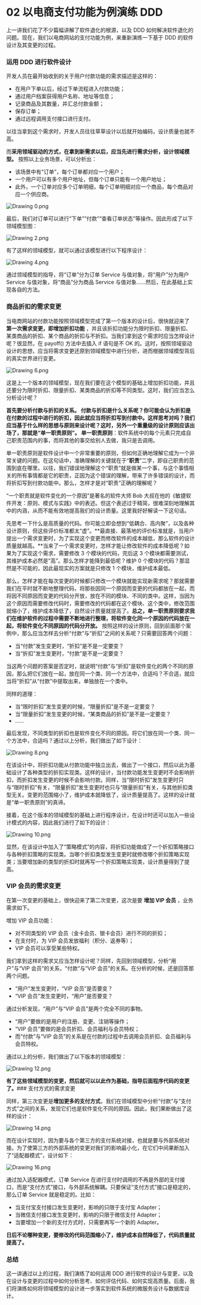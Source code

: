 # 02 以电商支付功能为例演练 DDD

上一讲我们花了不少篇幅讲解了软件退化的根源，以及 DDD 如何解决软件退化的问题。现在，我们以电商网站的支付功能为例，来重新演练一下基于 DDD 的软件设计及其变更的过程。

### 运用 DDD 进行软件设计

开发人员在最开始收到的关于用户付款功能的需求描述是这样的：

- 在用户下单以后，经过下单流程进入付款功能；
- 通过用户档案获得用户名称、地址等信息；
- 记录商品及其数量，并汇总付款金额；
- 保存订单；
- 通过远程调用支付接口进行支付。

以往当拿到这个需求时，开发人员往往草草设计以后就开始编码，设计质量也就不高。

而**采用领域驱动的方式，在拿到新需求以后，应当先进行需求分析，设计领域模型。** 按照以上业务场景，可以分析出：

- 该场景中有“订单”，每个订单都对应一个用户；
- 一个用户可以有多个用户地址，但每个订单只能有一个用户地址；
- 此外，一个订单对应多个订单明细，每个订单明细对应一个商品，每个商品对应一个供应商。

![Drawing 0.png](assets/CgqCHl-ziNWAAo44AAC1mEZLzQ4146.png)

最后，我们对订单可以进行“下单”“付款”“查看订单状态”等操作。因此形成了以下领域模型图：

![Drawing 2.png](assets/CgqCHl-ziMaANHZ2AABItYXLHGw993.png)

有了这样的领域模型，就可以通过该模型进行以下程序设计：

![Drawing 4.png](assets/Ciqc1F-ziN2Ado7rAABZ7uoFaUk291.png)

通过领域模型的指导，将“订单”分为订单 Service 与值对象，将“用户”分为用户 Service 与值对象，将“商品”分为商品 Service 与值对象……然后，在此基础上实现各自的方法。

### 商品折扣的需求变更

当电商网站的付款功能按照领域模型完成了第一个版本的设计后，很快就迎来了 **第一次需求变更，即增加折扣功能** ，并且该折扣功能分为限时折扣、限量折扣、某类商品的折扣、某个商品的折扣与不折扣。当我们拿到这个需求时应当怎样设计呢？很显然，在 payoff() 方法中去插入 if 语句是不 OK 的。这时，按照领域驱动设计的思想，应当将需求变更还原到领域模型中进行分析，进而根据领域模型背后的真实世界进行变更。

![Drawing 6.png](assets/CgqCHl-ziOaAfB4LAAC5Mx6eA2E697.png)

这是上一个版本的领域模型，现在我们要在这个模型的基础上增加折扣功能，并且还要分为限时折扣、限量折扣、某类商品的折扣等不同类型。这时，我们应当怎么分析设计呢？

**首先要分析付款与折扣的关系。 **付款与折扣是什么关系呢？你可能会认为折扣是在付款的过程中进行的折扣，因此就应当将折扣写到付款中。这样思考对吗？我们应当基于什么样的思想与原则来设计呢？这时，另外一个重量级的设计原则应该出场了，那就是“单一职责原则”。** 单一职责原则**：软件系统中的每个元素只完成自己职责范围内的事，而将其他的事交给别人去做，我只是去调用。

单一职责原则是软件设计中一个非常重要的原则，但如何正确地理解它成为一个非常关键的问题。在这句话中，准确理解的关键就在于“**职责**”二字，即自己职责的范围到底在哪里。以往，我们错误地理解这个“职责”就是做某一个事，与这个事情相关的所有事情都是它的职责，正因为这个错误的理解，带来了许多错误的设计，而将折扣写到付款功能中。那么，怎样才是对“职责”正确的理解呢？

“一个职责就是软件变化的一个原因”是著名的软件大师 Bob 大叔在他的《敏捷软件开发：原则、模式与实践》中的表述。但这个表述过于精简，很难深刻地理解其中的内涵，从而不能有效地提高我们的设计质量。这里我好好解读一下这句话。

先思考一下什么是高质量的代码。你可能立即会想到“低耦合、高内聚”，以及各种设计原则，但这些评价标准都太“虚”。\*\*最直接、最落地的评价标准就是，当用户提出一个需求变更时，为了实现这个变更而修改软件的成本越低，那么软件的设计质量就越高。\*\*当来了一个需求变更时，怎样才能让修改软件的成本降低呢？如果为了实现这个需求，需要修改 3 个模块的代码，完后这 3 个模块都需要测试，其维护成本必然是“高”。那么怎样才能降到最低呢？维护 0 个模块的代码？那显然是不可能的，因此最现实的方案就是只修改 1 个模块，维护成本最低。

那么，怎样才能在每次变更的时候都只修改一个模块就能实现新需求呢？那就需要我们在平时就不断地整理代码，将那些因同一个原因而变更的代码都放在一起，而将因不同原因而变更的代码分开放，放在不同的模块、不同的类中。这样，当因为这个原因而需要修改代码时，需要修改的代码都在这个模块、这个类中，修改范围就缩小了，维护成本降低了，自然设计质量就提高了。**总之，单一职责原则要求我们在维护软件的过程中需要不断地进行整理，将软件变化同一个原因的代码放在一起，将软件变化不同原因的代码分开放。** 按照这样的设计原则，回到前面那个案例中，那么应当怎样去分析“付款”与“折扣”之间的关系呢？只需要回答两个问题：

- 当“付款”发生变更时，“折扣”是不是一定要变？
- 当“折扣”发生变更时，“付款”是不是一定要变？

当这两个问题的答案是否定时，就说明“付款”与“折扣”是软件变化的两个不同的原因，那么把它们放在一起，放在同一个类、同一个方法中，合适吗？不合适，就应当将“折扣”从“付款”中提取出来，单独放在一个类中。

同样的道理：

- 当“限时折扣”发生变更的时候，“限量折扣”是不是一定要变？
- 当“限量折扣”发生变更的时候，“某类商品的折扣”是不是一定要变？
- ……

最后发现，不同类型的折扣也是软件变化不同的原因。将它们放在同一个类、同一个方法中，合适吗？通过以上分析，我们做出了如下设计：

![Drawing 8.png](assets/CgqCHl-ziPSAEj-iAACZkldRtxU363.png)

在该设计中，将折扣功能从付款功能中独立出去，做出了一个接口，然后以此为基础设计了各种类型的折扣实现类。这样的设计，当付款功能发生变更时不会影响折扣，而折扣发生变更的时候不会影响付款。同样，当“限时折扣”发生变更时只与“限时折扣”有关，“限量折扣”发生变更时也只与“限量折扣”有关，与其他折扣类型无关。变更的范围缩小了，维护成本就降低了，设计质量提高了。这样的设计就是“单一职责原则”的真谛。

接着，在这个版本的领域模型的基础上进行程序设计，在设计时还可以加入一些设计模式的内容，因此我们进行了如下的设计：

![Drawing 10.png](assets/CgqCHl-ziPyAAJUgAABRUq9tq5Y944.png)

显然，在该设计中加入了“策略模式”的内容，将折扣功能做成了一个折扣策略接口与各种折扣策略的实现类。当哪个折扣类型发生变更时就修改哪个折扣策略实现类；当要增加新的类型的折扣时就再写一个折扣策略实现类，设计质量得到了提高。

### VIP 会员的需求变更

在第一次变更的基础上，很快迎来了第二次变更，这次是要 **增加 VIP 会员** ，业务需求如下。

增加 VIP 会员功能：

- 对不同类型的 VIP 会员（金卡会员、银卡会员）进行不同的折扣；
- 在支付时，为 VIP 会员发放福利（积分、返券等）；
- VIP 会员可以享受某些特权。

我们拿到这样的需求又应当怎样设计呢？同样，先回到领域模型，分析“用户”与“VIP 会员”的关系，“付款”与“VIP 会员”的关系。在分析的时候，还是回答那两个问题。

- “用户”发生变更时，“VIP 会员”是否要变？
- “VIP 会员”发生变更时，“用户”是否要变？

通过分析发现，“用户”与“VIP 会员”是两个完全不同的事物。

- “用户”要做的是用户的注册、变更、注销等操作；
- “VIP 会员”要做的是会员折扣、会员福利与会员特权；
- 而“付款”与“VIP 会员”的关系是在付款的过程中去调用会员折扣、会员福利与会员特权。

通过以上的分析，我们做出了以下版本的领域模型：

![Drawing 12.png](assets/Ciqc1F-ziQaAevJdAACdptUfGFQ317.png)

**有了这些领域模型的变更，然后就可以以此作为基础，指导后面程序代码的变更了。**### 支付方式的需求变更

同样，第三次变更是**增加更多的支付方式**，我们在领域模型中分析“付款”与“支付方式”之间的关系，发现它们也是软件变化不同的原因。因此，我们果断做出了这样的设计：

![Drawing 14.png](assets/CgqCHl-ziQ6ABA-UAABxRFWKpk4419.png)

而在设计实现时，因为要与各个第三方的支付系统对接，也就是要与外部系统对接。为了使第三方的外部系统的变更对我们的影响最小化，在它们中间果断加入了“适配器模式”，设计如下：

![Drawing 16.png](assets/Ciqc1F-ziRWARy4TAAB8IgTzU7A472.png)

通过加入适配器模式，订单 Service 在进行支付时调用的不再是外部的支付接口，而是“支付方式”接口，与外部系统解耦。只要保证“支付方式”接口是稳定的，那么订单 Service 就是稳定的。比如：

- 当支付宝支付接口发生变更时，影响的只限于支付宝 Adapter；
- 当微信支付接口发生变更时，影响的只限于微信支付 Adapter；
- 当要增加一个新的支付方式时，只需要再写一个新的 Adapter。

**日后不论哪种变更，要修改的代码范围缩小了，维护成本自然降低了，代码质量就提高了。**

### 总结

这一讲通过以上的过程，我们演练了如何运用 DDD 进行软件的设计与变更，以及在设计与变更的过程中如何分析思考、如何评估代码、如何实现高质量。后面，我们将演练如何将领域模型的设计进一步落实到软件系统的微服务设计与数据库设计。
